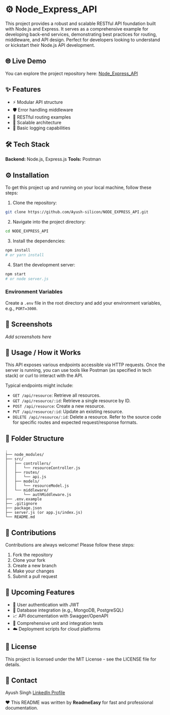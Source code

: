 # ⚙️ Node_Express_API

This project provides a robust and scalable RESTful API foundation built with Node.js and Express. It serves as a comprehensive example for developing back-end services, demonstrating best practices for routing, middleware, and API design. Perfect for developers looking to understand or kickstart their Node.js API development.

## 🌐 Live Demo

You can explore the project repository here: [Node_Express_API](https://github.com/Ayush-silicon/NODE_EXPRESS_API.git)

## ✨ Features

- ⚡️ Modular API structure
- 🛡️ Error handling middleware
- 🚪 RESTful routing examples
- 🚀 Scalable architecture
- 📝 Basic logging capabilities

## 🛠️ Tech Stack

**Backend:** Node.js, Express.js
**Tools:** Postman

## ⚙️ Installation

To get this project up and running on your local machine, follow these steps:

1. Clone the repository:
```bash
git clone https://github.com/Ayush-silicon/NODE_EXPRESS_API.git
```
2. Navigate into the project directory:
```bash
cd NODE_EXPRESS_API
```
3. Install the dependencies:
```bash
npm install
# or yarn install
```
4. Start the development server:
```bash
npm start
# or node server.js
```

### Environment Variables

Create a `.env` file in the root directory and add your environment variables, e.g., `PORT=3000`.

## 📸 Screenshots

_Add screenshots here_

## 🚀 Usage / How it Works

This API exposes various endpoints accessible via HTTP requests. Once the server is running, you can use tools like Postman (as specified in tech stack) or curl to interact with the API.

Typical endpoints might include:
- `GET /api/resource`: Retrieve all resources.
- `GET /api/resource/:id`: Retrieve a single resource by ID.
- `POST /api/resource`: Create a new resource.
- `PUT /api/resource/:id`: Update an existing resource.
- `DELETE /api/resource/:id`: Delete a resource.
Refer to the source code for specific routes and expected request/response formats.

## 📂 Folder Structure

```
.
├── node_modules/
├── src/
│   ├── controllers/
│   │   └── resourceController.js
│   ├── routes/
│   │   └── api.js
│   ├── models/
│   │   └── resourceModel.js
│   └── middleware/
│       └── authMiddleware.js
├── .env.example
├── .gitignore
├── package.json
├── server.js (or app.js/index.js)
└── README.md
```

## 🤝 Contributions

Contributions are always welcome! Please follow these steps:

1. Fork the repository
2. Clone your fork
3. Create a new branch
4. Make your changes
5. Submit a pull request

## 🔮 Upcoming Features

- 🔐 User authentication with JWT
- 💾 Database integration (e.g., MongoDB, PostgreSQL)
- 📈 API documentation with Swagger/OpenAPI
- 🧪 Comprehensive unit and integration tests
- ☁️ Deployment scripts for cloud platforms

## 📄 License

This project is licensed under the MIT License - see the LICENSE file for details.

## 📧 Contact

Ayush Singh
[LinkedIn Profile](https://www.linkedin.com/in/ayush-singh-a67498270/)

❤️ This README was written by **ReadmeEasy** for fast and professional documentation.

